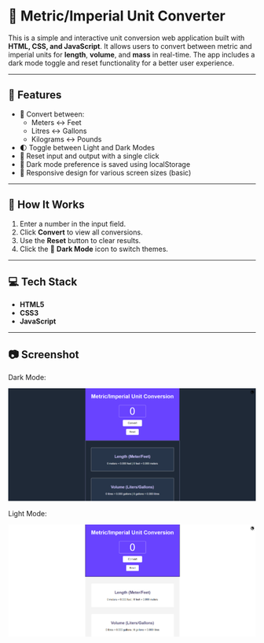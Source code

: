 # 🔄 Metric/Imperial Unit Converter

This is a simple and interactive unit conversion web application built with **HTML, CSS, and JavaScript**. It allows users to convert between metric and imperial units for **length**, **volume**, and **mass** in real-time. The app includes a dark mode toggle and reset functionality for a better user experience.

---

## 🌟 Features

- 🔢 Convert between:
  - Meters ↔ Feet
  - Litres ↔ Gallons
  - Kilograms ↔ Pounds
- 🌓 Toggle between Light and Dark Modes
- 🔄 Reset input and output with a single click
- 💾 Dark mode preference is saved using localStorage
- 📱 Responsive design for various screen sizes (basic)

---

## 🚀 How It Works

1. Enter a number in the input field.
2. Click **Convert** to view all conversions.
3. Use the **Reset** button to clear results.
4. Click the 🌙 **Dark Mode** icon to switch themes.

---

## 💻 Tech Stack

- **HTML5**
- **CSS3**
- **JavaScript**

---

## 📷 Screenshot

Dark Mode:

![image alt](https://github.com/zanda-cross/Unit-Converter/blob/main/images/unit%20converter%20dark%20mode.png?raw=true)

Light Mode:

![image alt](https://github.com/zanda-cross/Unit-Converter/blob/56736affe718e6e8392f22d73bd134cfc695c177/images/unit%20converter%20light%20mode.png)
